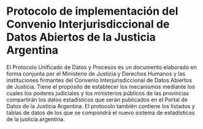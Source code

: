 Protocolo de implementación del Convenio Interjurisdiccional de Datos Abiertos de la Justicia Argentina
=======================================================================================================

El Protocolo Unificado de Datos y Procesos es un documento elaborado en forma conjunta por el Ministerio de Justicia y Derechos Humanos y las instituciones firmantes del Convenio Interjurisdiccional de Datos Abiertos de Justicia. Tiene el propósito de establecer los mecanismos mediante los cuales los poderes judiciales y los ministerios públicos de las provincias compartirán los datos estadísticos que serán publicados en el Portal de Datos de la Justicia Argentina. El protocolo también contiene los listados y tablas de datos de los que se compondrá el nuevo sistema de estadísticas de la justicia argentina.
